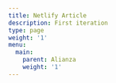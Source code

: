 ```yaml
---
title: Netlify Article
description: First iteration
type: page
weight: '1'
menu:
  main:
    parent: Alianza
    weight: '1'
---
```


